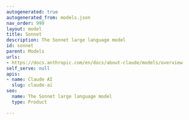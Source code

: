 ```yaml
---
autogenerated: true
autogenerated_from: models.json
nav_order: 999
layout: model
title: Sonnet
description: The Sonnet large language model
id: sonnet
parent: Models
urls:
- https://docs.anthropic.com/en/docs/about-claude/models/overview
self_serve: null
apis:
- name: Claude AI
  slug: claude-ai
seo:
  name: The Sonnet large language model
  type: Product

---
```


